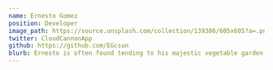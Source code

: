 ```yaml
---
name: Ernesto Gomez
position: Developer
image_path: https://source.unsplash.com/collection/139386/605x605?a=.png
twitter: CloudCannonApp
github: https://github.com/EGcsun
blurb: Ernesto is often found tending to his majestic vegetable garden.
---
```

